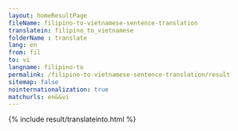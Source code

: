 ```yaml
---
layout: homeResultPage
fileName: filipino-to-vietnamese-sentence-translation
translatein: filipino_to_vietnamese
folderName : translate
lang: en
from: fil
to: vi
langname: filipino-to
permalink: /filipino-to-vietnamese-sentence-translation/result
sitemap: false
nointernationalization: true
matchurls: en&&vi
---
```

{% include result/translateinto.html %}

<script src="/js/result/translation.js" data-foldername="{{page.folderName}}" data-lang="{{page.lang}}"></script>
